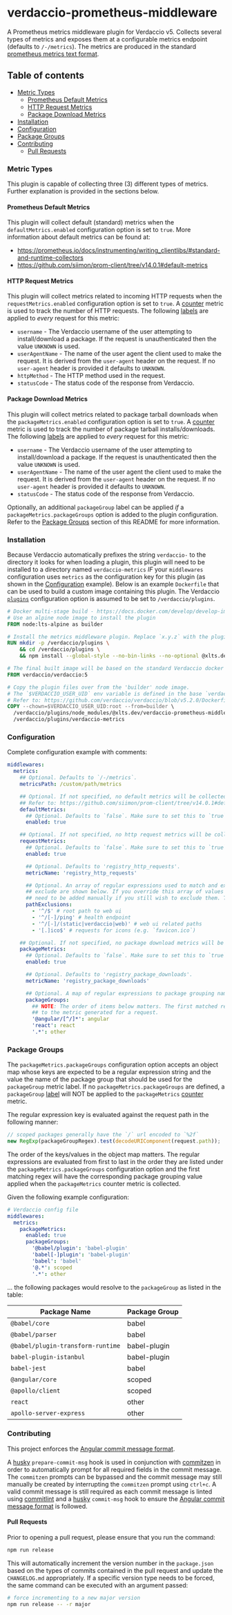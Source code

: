 # verdaccio-prometheus-middleware

A Prometheus metrics middleware plugin for Verdaccio v5. Collects several types of metrics and exposes them at a
configurable metrics endpoint (defaults to `/-/metrics`). The metrics are produced in the standard
[prometheus metrics text format](https://prometheus.io/docs/instrumenting/exposition_formats/#text-format-example).

## Table of contents

- [Metric Types](#metric-types)
  - [Prometheus Default Metrics](#prometheus-default-metrics)
  - [HTTP Request Metrics](#http-request-metrics)
  - [Package Download Metrics](#package-download-metrics)
- [Installation](#installation)
- [Configuration](#configuration)
- [Package Groups](#package-groups)
- [Contributing](#contributing)
  - [Pull Requests](#pull-requests)

### Metric Types

This plugin is capable of collecting three (3) different types of metrics. Further explanation is provided in the
sections below.

#### Prometheus Default Metrics

This plugin will collect default (standard) metrics when the `defaultMetrics.enabled` configuration option is set to
`true`. More information about default metrics can be found at:

- https://prometheus.io/docs/instrumenting/writing_clientlibs/#standard-and-runtime-collectors
- https://github.com/siimon/prom-client/tree/v14.0.1#default-metrics

#### HTTP Request Metrics

This plugin will collect metrics related to incoming HTTP requests when the `requestMetrics.enabled` configuration
option is set to `true`. A [counter](https://prometheus.io/docs/concepts/metric_types/#counter) metric is used to track
the number of HTTP requests. The following [labels](https://prometheus.io/docs/practices/naming/#labels) are applied to
_every_ request for this metric:

- `username` - The Verdaccio username of the user attempting to install/download a package. If the request is
  unauthenticated then the value `UNKNOWN` is used.
- `userAgentName` - The name of the user agent the client used to make the request. It is derived from the `user-agent`
  header on the request. If no `user-agent` header is provided it defaults to `UNKNOWN`.
- `httpMethod` - The HTTP method used in the request.
- `statusCode` - The status code of the response from Verdaccio.

#### Package Download Metrics

This plugin will collect metrics related to package tarball downloads when the `packageMetrics.enabled` configuration
option is set to `true`. A [counter](https://prometheus.io/docs/concepts/metric_types/#counter) metric is used to track
the number of package tarball installs/downloads. The following [labels](https://prometheus.io/docs/practices/naming/#labels)
are applied to _every_ request for this metric:

- `username` - The Verdaccio username of the user attempting to install/download a package. If the request is
  unauthenticated then the value `UNKNOWN` is used.
- `userAgentName` - The name of the user agent the client used to make the request. It is derived from the `user-agent`
  header on the request. If no `user-agent` header is provided it defaults to `UNKNOWN`.
- `statusCode` - The status code of the response from Verdaccio.

Optionally, an additional `packageGroup` label can be applied _if_ a `packageMetrics.packageGroups` option is added to
the plugin configuration. Refer to the [Package Groups](#package-groups) section of this README for more information.

### Installation

Because Verdaccio automatically prefixes the string `verdaccio-` to the directory it looks for when loading a plugin,
this plugin will need to be installed to a directory named `verdaccio-metrics` _IF_ your `middlewares` configuration
uses `metrics` as the configuration key for this plugin (as shown in the [Configuration](#configuration) example). Below
is an example `Dockerfile` that can be used to build a custom image containing this plugin. The Verdaccio
[`plugins`](https://verdaccio.org/docs/configuration#plugins) configuration option is assumed to be set to
`/verdaccio/plugins`.

```Dockerfile
# Docker multi-stage build - https://docs.docker.com/develop/develop-images/multistage-build/
# Use an alpine node image to install the plugin
FROM node:lts-alpine as builder

# Install the metrics middleware plugin. Replace `x.y.z` with the plugin version.
RUN mkdir -p /verdaccio/plugins \
    && cd /verdaccio/plugins \
    && npm install --global-style --no-bin-links --no-optional @xlts.dev/verdaccio-prometheus-middleware@x.y.z

# The final built image will be based on the standard Verdaccio docker image.
FROM verdaccio/verdaccio:5

# Copy the plugin files over from the 'builder' node image.
# The `$VERDACCIO_USER_UID` env variable is defined in the base `verdaccio/verdaccio` image.
# Refer to: https://github.com/verdaccio/verdaccio/blob/v5.2.0/Dockerfile#L32
COPY --chown=$VERDACCIO_USER_UID:root --from=builder \
  /verdaccio/plugins/node_modules/@xlts.dev/verdaccio-prometheus-middleware \
  /verdaccio/plugins/verdaccio-metrics
```

### Configuration

Complete configuration example with comments:

```yaml
middlewares:
  metrics:
    ## Optional. Defaults to `/-/metrics`.
    metricsPath: /custom/path/metrics

    ## Optional. If not specified, no default metrics will be collected.
    ## Refer to: https://github.com/siimon/prom-client/tree/v14.0.1#default-metrics
    defaultMetrics:
      ## Optional. Defaults to `false`. Make sure to set this to `true` if you want to collect default metrics.
      enabled: true

    ## Optional. If not specified, no http request metrics will be collected.
    requestMetrics:
      ## Optional. Defaults to `false`. Make sure to set this to `true` if you want to collect request metrics.
      enabled: true

      ## Optional. Defaults to 'registry_http_requests'.
      metricName: 'registry_http_requests'

      ## Optional. An array of regular expressions used to match and exclude request paths. The default list of paths to
      ## exclude are shown below. If you override this array of values these default paths will NOT be included and will
      ## need to be added manually if you still wish to exclude them. The `metricsPath` is **ALWAYS** excluded.
      pathExclusions:
        - '^/$' # root path to web ui
        - '^/[-]/ping' # health endpoint
        - '^/[-]/(static|verdaccio|web)' # web ui related paths
        - '[.]ico$' # requests for icons (e.g. `favicon.ico`)

    ## Optional. If not specified, no package download metrics will be collected.
    packageMetrics:
      ## Optional. Defaults to `false`. Make sure to set this to `true` if you want to collect package download metrics.
      enabled: true

      ## Optional. Defaults to 'registry_package_downloads'.
      metricName: 'registry_package_downloads'

      ## Optional. A map of regular expressions to package grouping names.
      packageGroups:
        ## NOTE: The order of items below matters. The first matched regex is the package grouping that will be applied
        ## to the metric generated for a request.
        '@angular/[^/]*': angular
        'react': react
        '.*': other
```

### Package Groups

The `packageMetrics.packageGroups` configuration option accepts an object map whose keys are expected to be a regular
expression string and the value the name of the package group that should be used for the `packageGroup` metric label.
If no `packageMetrics.packageGroups` are defined, a `packageGroup` [label](https://prometheus.io/docs/practices/naming/#labels)
will NOT be applied to the `packageMetrics` [counter](https://prometheus.io/docs/concepts/metric_types/#counter) metric.

The regular expression key is evaluated against the request path in the following manner:

```javascript
// scoped packages generally have the `/` url encoded to `%2f`
new RegExp(packageGroupRegex).test(decodeURIComponent(request.path));
```

The order of the keys/values in the object map matters. The regular expressions are evaluated from first to last in the
order they are listed under the `packageMetrics.packageGroups` configuration option and the first matching regex will
have the corresponding package grouping value applied when the `packageMetrics` counter metric is collected.

Given the following example configuration:

```yaml
# Verdaccio config file
middlewares:
  metrics:
    packageMetrics:
      enabled: true
      packageGroups:
        '@babel/plugin': 'babel-plugin'
        'babel[-]plugin': 'babel-plugin'
        'babel': 'babel'
        '@.*': scoped
        '.*': other
```

... the following packages would resolve to the `packageGroup` as listed in the table:

| Package Name                      | Package Group |
| --------------------------------- | ------------- |
| `@babel/core`                     | babel         |
| `@babel/parser`                   | babel         |
| `@babel/plugin-transform-runtime` | babel-plugin  |
| `babel-plugin-istanbul`           | babel-plugin  |
| `babel-jest`                      | babel         |
| `@angular/core`                   | scoped        |
| `@apollo/client`                  | scoped        |
| `react`                           | other         |
| `apollo-server-express`           | other         |

### Contributing

This project enforces the [Angular commit message format](https://github.com/angular/angular/blob/13.1.1/CONTRIBUTING.md#-commit-message-format).

A [husky](https://typicode.github.io/husky/#/) `prepare-commit-msg` hook is used in conjunction with
[commitzen](https://github.com/commitizen/cz-cli) in order to automatically prompt for all required fields in the
commit message. The `commitzen` prompts can be bypassed and the commit message may still manually be created by
interrupting the `commitzen` prompt using `ctrl+c`. A valid commit message is still required as each commit message
is linted using [commitlint](https://commitlint.js.org/#/) and a [husky](https://typicode.github.io/husky/#/)
`commit-msg` hook to ensure the [Angular commit message format](https://github.com/angular/angular/blob/13.1.1/CONTRIBUTING.md#-commit-message-format)
is followed.

#### Pull Requests

Prior to opening a pull request, please ensure that you run the command:

```bash
npm run release
```

This will automatically increment the version number in the `package.json` based on the types of commits contained in
the pull request and update the `CHANGELOG.md` appropriately. If a specific version type needs to be forced, the same
command can be executed with an argument passed:

```bash
# force incrementing to a new major version
npm run release -- -r major
```
